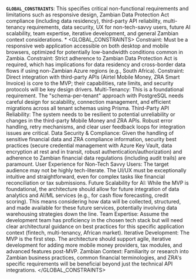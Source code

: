  **`GLOBAL_CONSTRAINTS`**: This specifies critical non-functional requirements and limitations such as responsive design, Zambian Data Protection Act compliance (including data residency), third-party API reliability, multi-tenancy requirements, data security, UX for non-tech-savvy users, future AI scalability, team expertise, iterative development, and general Zambian context considerations.
    *   <GLOBAL_CONSTRAINTS>
        Constraint: Must be a responsive web application accessible on both desktop and mobile browsers, optimized for potentially low-bandwidth conditions common in Zambia.
        Constraint: Strict adherence to Zambian Data Protection Act is required, which has implications for data residency and cross-border data flows if using non-Zambian Azure regions (e.g., South Africa).
        Constraint: Direct integration with third-party APIs (Airtel Mobile Money, ZRA Smart Invoice) is core to the MVP; their capabilities, rate limits, and security protocols will be key design drivers.
        Multi-Tenancy: This is a foundational requirement. The "schema-per-tenant" approach with PostgreSQL needs careful design for scalability, connection management, and efficient migrations across all tenant schemas using Prisma.
        Third-Party API Reliability: The system needs to be resilient to potential unreliability or changes in the third-party Mobile Money and ZRA APIs. Robust error handling, retry mechanisms, and clear user feedback loops for integration issues are critical.
        Data Security & Compliance: Given the handling of sensitive financial data and ZRA compliance information, security best practices (secure credential management with Azure Key Vault, data encryption at rest and in transit, robust authentication/authorization) and adherence to Zambian financial data regulations (including audit trails) are paramount.
        User Experience for Non-Tech Savvy Users: The target audience may not be highly tech-literate. The UI/UX must be exceptionally intuitive and straightforward, even for complex tasks like financial reconciliation or tax submissions.
        Future Scalability for AI: While the MVP is foundational, the architecture should allow for future integration of data analytics and AI/ML services (e.g., for cash flow forecasting, credit scoring). This means considering how data will be collected, structured, and made available for these future services, potentially involving data warehousing strategies down the line.
        Team Expertise: Assume the development team has proficiency in the chosen tech stack but will need clear architectural guidance on best practices for this specific application context (fintech, multi-tenancy, African market).
        Iterative Development: The MVP is the first step. The architecture should support agile, iterative development for adding more mobile money providers, tax modules, and advanced features post-MVP.
        Zambian Context: Familiarity or research into Zambian business practices, common financial terminologies, and ZRA's specific requirements will be beneficial beyond just the technical API integrations.
    </GLOBAL_CONSTRAINTS>